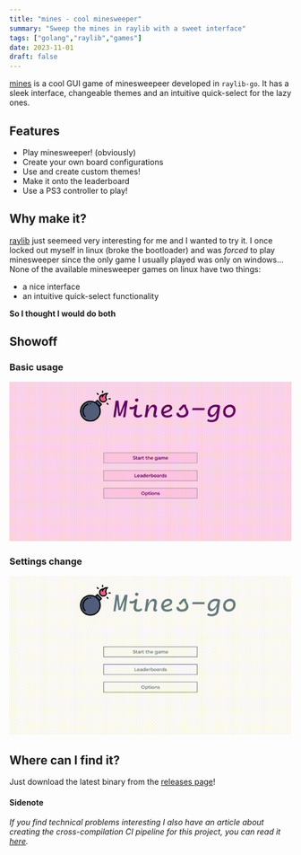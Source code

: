 ```yaml
---
title: "mines - cool minesweeper"
summary: "Sweep the mines in raylib with a sweet interface"
tags: ["golang","raylib","games"]
date: 2023-11-01
draft: false
---
```


[mines](https://github.com/TypicalAM/mines) is a cool GUI game of minesweepeer developed in `raylib-go`. It has a sleek interface, changeable themes and an intuitive quick-select for the lazy ones.

## Features

- Play minesweeper! (obviously)
- Create your own board configurations
- Use and create custom themes!
- Make it onto the leaderboard
- Use a PS3 controller to play!

## Why make it?

[raylib](https://www.raylib.com/) just seemeed very interesting for me and I wanted to try it. I once locked out myself in linux (broke the bootloader) and was _forced_ to play minesweeper since the only game I usually played was only on windows... None of the available minesweeper games on linux have two things:

- a nice interface
- an intuitive quick-select functionality

**So I thought I would do both**

## Showoff

### Basic usage

![Basic usage](basic_usage.gif)

### Settings change

![Changing settings](settings_change.gif)

## Where can I find it?

Just download the latest binary from the [releases page](https://github.com/TypicalAM/mines/releases/)!

#### Sidenote

*If you find technical problems interesting I also have an article about creating the cross-compilation CI pipeline for this project, you can read it [here](/posts/cgo-cross).*

